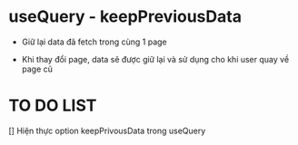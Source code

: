 # useQuery - keepPreviousData

- Giữ lại data đã fetch trong cùng 1 page

- Khi thay đổi page, data sẽ được giữ lại và sử dụng cho khi user quay về page cũ


# TO DO LIST

[] Hiện thực option keepPrivousData trong useQuery


